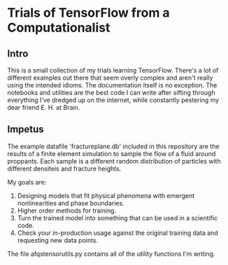 # Trials of TensorFlow from a Computationalist
## Intro
This is a small collection of my trials learning TensorFlow. There's a lot of different examples out there that seem overly complex and aren't really using the intended idioms. The documentation itself is no exception. The notebooks and utilities are the best code I can write after sifting through everything I've dredged up on the internet, while constantly pestering my dear friend E. H. at Brain.

## Impetus


The example datafile 'fractureplane.db' included in this repository are the results of a finite element simulation to sample the flow of a fluid around proppants. Each sample is a different random distribution of particles with different densiteis and fracture heights.

My goals are:

1. Designing models that fit physical phenomena with emergent nonlinearities and phase boundaries.
2. Higher order methods for training.
3. Turn the trained model into something that can be used in a scientific code. 
4. Check your in-production usage against the original training data and requesting new data points.

The file afqstensorutils.py contains all of the utility functions I'm writing.
